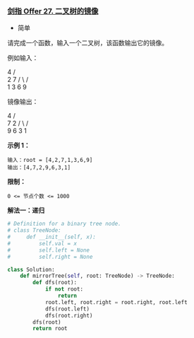 ### [剑指 Offer 27. 二叉树的镜像](https://leetcode.cn/problems/er-cha-shu-de-jing-xiang-lcof/)

- 简单

请完成一个函数，输入一个二叉树，该函数输出它的镜像。

例如输入：

   4
  /  \
 2   7
 / \  / \
1  3 6  9

镜像输出：

   4
  /  \
 7   2
 / \  / \
9  6 3  1

**示例 1：**

```
输入：root = [4,2,7,1,3,6,9]
输出：[4,7,2,9,6,3,1]
```

**限制：**

```
0 <= 节点个数 <= 1000
```

**解法一：递归**

```python
# Definition for a binary tree node.
# class TreeNode:
#     def __init__(self, x):
#         self.val = x
#         self.left = None
#         self.right = None

class Solution:
    def mirrorTree(self, root: TreeNode) -> TreeNode:
        def dfs(root):
            if not root:
                return
            root.left, root.right = root.right, root.left
            dfs(root.left)
            dfs(root.right)
        dfs(root)
        return root
```

